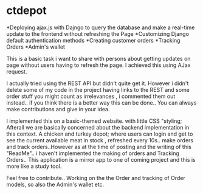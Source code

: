 # ctdepot
*Deploying ajax.js with Dajngo to query the database and make a real-time update to the frontend without refreshing the Page
*Customizing Django default authentication methods
*Creating customer orders
*Tracking Orders
*Admin's wallet


This is a basic task i want to share with persons about getting updates on page without users having to refresh the page. I achieved this using AJax request. 

I actually tried using the REST API but didn't quite get it. However i didn't delete some of my code in the project having links to the REST and some order stuff you might count as irrelevances , i commented them out instead.. if you think there is a better way this can be done.. You can always make contributions and give in your idea. 

I implemented this on a basic-themed website. with little CSS "styling; Afterall we are basically concerned about the backend implementation in this context.
A chicken and turkey depot; where users can login and  get to see the current available meat in stock , refreshed every 10s.. make orders and track orders..However as at the time of posting and the writing of this "ReadMe".. i haven't implemented the making of orders and Tracking Orders.. This application is a mirror app to one of coming project and this is more like a study tool. 

Feel free to contribute.. Working on the the Order and tracking of Order models, so also the Admin's wallet etc. 
